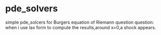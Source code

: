 # pde_solvers
simple pde_solcers for Burgers equation of Riemann question
question:
  when i use lax form to compute the results,around x=0,a shock appears.
